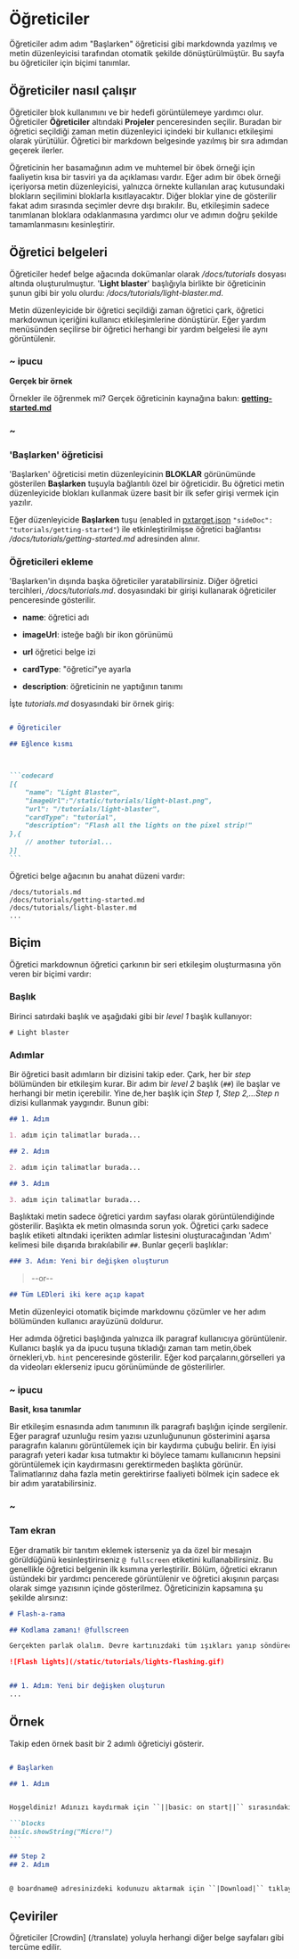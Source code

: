 
# Öğreticiler

Öğreticiler adım adım "Başlarken" öğreticisi gibi markdownda yazılmış ve metin düzenleyicisi tarafından otomatik şekilde dönüştürülmüştür. Bu sayfa bu öğreticiler için biçimi tanımlar.


## Öğreticiler nasıl çalışır

Öğreticiler blok kullanımını ve bir hedefi görüntülemeye yardımcı olur. Öğreticiler **Öğreticiler** altındaki **Projeler** penceresinden seçilir. Buradan bir öğretici seçildiği zaman metin düzenleyici içindeki bir kullanıcı etkileşimi olarak yürütülür. Öğretici bir markdown belgesinde yazılmış bir sıra adımdan geçerek ilerler.


Öğreticinin her basamağının adım ve muhtemel bir öbek örneği için faaliyetin kısa bir tasviri ya da açıklaması vardır. Eğer adım bir öbek örneği içeriyorsa metin düzenleyicisi, yalnızca örnekte kullanılan araç kutusundaki blokların seçilimini bloklarla kısıtlayacaktır. Diğer bloklar yine de gösterilir fakat adım sırasında seçimler devre dışı bırakılır. Bu, etkileşimin sadece tanımlanan bloklara odaklanmasına yardımcı olur ve adımın doğru şekilde tamamlanmasını kesinleştirir.


## Öğretici belgeleri

Öğreticiler hedef belge ağacında dokümanlar olarak _/docs/tutorials_ dosyası altında oluşturulmuştur. '**Light blaster**' başlığıyla birlikte bir öğreticinin şunun gibi bir yolu olurdu: _/docs/tutorials/light-blaster.md_.


Metin düzenleyicide bir öğretici seçildiği zaman öğretici çark, öğretici markdownun içeriğini kullanıcı etkileşimlerine dönüştürür. Eğer yardım menüsünden seçilirse bir öğretici herhangi bir yardım belgelesi ile aynı görüntülenir.


### ~ ipucu


**Gerçek bir örnek**

Örnekler ile öğrenmek mi? Gerçek öğreticinin kaynağına bakın: [**getting-started.md**](https://github.com/Microsoft/pxt-microbit/blob/master/docs/tutorials/getting-started.md)

### ~

### 'Başlarken' öğreticisi 

'Başlarken' öğreticisi metin düzenleyicinin **BLOKLAR** görünümünde gösterilen **Başlarken** tuşuyla bağlantılı özel bir öğreticidir. Bu öğretici metin düzenleyicide blokları kullanmak üzere basit bir ilk sefer girişi vermek için yazılır.

Eğer düzenleyicide **Başlarken** tuşu (enabled in [pxtarget.json](/targets/pxtarget) ```"sideDoc": "tutorials/getting-started"```) ile etkinleştirilmişse öğretici bağlantısı _/docs/tutorials/getting-started.md_ adresinden alınır.

### Öğreticileri ekleme

'Başlarken'in dışında başka öğreticiler yaratabilirsiniz. Diğer öğretici tercihleri,  _/docs/tutorials.md_. dosyasındaki bir girişi kullanarak öğreticiler penceresinde gösterilir.

* **name**: öğretici adı

* **imageUrl**: isteğe bağlı bir ikon görünümü

* **url** öğretici belge izi

* **cardType**: "öğretici"ye ayarla

* **description**: öğreticinin ne yaptığının tanımı


İşte _tutorials.md_ dosyasındaki bir örnek giriş:

````markdown

# Öğreticiler

## Eğlence kısmı



```codecard
[{
    "name": "Light Blaster",
    "imageUrl":"/static/tutorials/light-blast.png",
    "url": "/tutorials/light-blaster",
    "cardType": "tutorial",
    "description": "Flash all the lights on the pixel strip!"
},{
    // another tutorial...
}]
```
````

Öğretici belge ağacının bu anahat düzeni vardır:

```
/docs/tutorials.md
/docs/tutorials/getting-started.md
/docs/tutorials/light-blaster.md
...
```
## Biçim

Öğretici markdownun öğretici çarkının bir seri etkileşim oluşturmasına yön veren bir biçimi vardır:

### Başlık

Birinci satırdaki başlık ve aşağıdaki gibi bir _level 1_ başlık kullanıyor:

```text
# Light blaster
```

### Adımlar

Bir öğretici basit adımların bir dizisini takip eder. Çark, her bir _step_ bölümünden bir etkileşim kurar. Bir adım bir _level 2_ başlık (``##``) ile başlar ve herhangi bir metin içerebilir. Yine de,her başlık için _Step 1, Step 2,...Step n_ dizisi kullanmak yaygındır. Bunun gibi:

```markdown
## 1. Adım

1. adım için talimatlar burada...

## 2. Adım

2. adım için talimatlar burada...

## 3. Adım

3. adım için talimatlar burada...
```

Başlıktaki metin sadece öğretici yardım sayfası olarak görüntülendiğinde gösterilir. Başlıkta ek metin olmasında sorun yok. Öğretici çarkı sadece başlık etiketi altındaki içerikten adımlar listesini oluşturacağından 'Adım' kelimesi bile dışarıda bırakılabilir ``##``. Bunlar geçerli başlıklar:



```markdown
### 3. Adım: Yeni bir değişken oluşturun
```

>--or--

```markdown
## Tüm LEDleri iki kere açıp kapat
```

Metin düzenleyici otomatik biçimde markdownu çözümler ve her adım bölümünden kullanıcı arayüzünü doldurur.

Her adımda öğretici başlığında yalnızca ilk paragraf kullanıcıya görüntülenir. Kullanıcı başlık ya da ipucu tuşuna tıkladığı zaman tam metin,öbek örnekleri,vb. ``hint`` penceresinde gösterilir. Eğer kod parçalarını,görselleri ya da videoları eklerseniz ipucu görünümünde de gösterilirler.


### ~ ipucu

**Basit, kısa tanımlar**

Bir etkileşim esnasında adım tanımının ilk paragrafı başlığın içinde sergilenir. Eğer paragraf uzunluğu resim yazısı uzunluğununun gösterimini aşarsa paragrafın kalanını görüntülemek için bir kaydırma çubuğu belirir. En iyisi paragrafı yeteri kadar kısa tutmaktır ki böylece tamamı kullanıcının hepsini görüntülemek için kaydırmasını gerektirmeden başlıkta görünür. Talimatlarınız daha fazla metin gerektirirse faaliyeti bölmek için sadece ek bir adım yaratabilirsiniz.




### ~

### Tam ekran

Eğer dramatik bir tanıtım eklemek isterseniz ya da özel bir mesajın görüldüğünü kesinleştirirseniz ``@ fullscreen`` etiketini kullanabilirsiniz. Bu genellikle öğretici belgenin ilk ksımına yerleştirilir. Bölüm, öğretici ekranın üstündeki bir yardımcı pencerede görüntülenir ve öğretici akışının parçası olarak simge yazısının içinde gösterilmez. Öğreticinizin kapsamına şu şekilde alırsınız:

```markdown
# Flash-a-rama

## Kodlama zamanı! @fullscreen

Gerçekten parlak olalım. Devre kartınızdaki tüm ışıkları yanıp söndüreceğiz!

![Flash lights](/static/tutorials/lights-flashing.gif)


## 1. Adım: Yeni bir değişken oluşturun
...
```


## Örnek


Takip eden örnek basit bir 2 adımlı öğreticiyi gösterir.

````markdown

# Başlarken

## 1. Adım


Hoşgeldiniz! Adınızı kaydırmak için ``||basic: on start||`` sırasındaki `` ||basic: show string||`` öbeğini yerleştirin.

```blocks
basic.showString("Micro!")
```

## Step 2
## 2. Adım


@ boardname@ adresinizdeki kodunuzu aktarmak için ``|Download|`` tıklayın.
````

## Çeviriler

Öğreticiler [Crowdin] (/translate) yoluyla herhangi diğer belge sayfaları gibi tercüme edilir.
